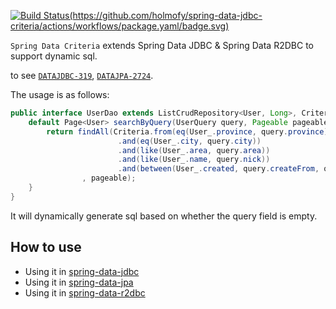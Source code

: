 [![Build Status(https://github.com/holmofy/spring-data-jdbc-criteria/actions/workflows/package.yaml/badge.svg)](https://github.com/holmofy/spring-data-jdbc-criteria/actions/workflows/package.yaml/badge.svg)](https://repo1.maven.org/maven2/io/github/holmofy/)

`Spring Data Criteria` extends Spring Data JDBC & Spring Data R2DBC to support dynamic sql. 

to see [`DATAJDBC-319`](https://github.com/spring-projects/spring-data-relational/issues/542), [`DATAJPA-2724`](https://github.com/spring-projects/spring-data-jpa/issues/2724).

The usage is as follows:

```java
public interface UserDao extends ListCrudRepository<User, Long>, CriteriaExecutor<User> {
    default Page<User> searchByQuery(UserQuery query, Pageable pageable) {
        return findAll(Criteria.from(eq(User_.province, query.province))
                        .and(eq(User_.city, query.city))
                        .and(like(User_.area, query.area))
                        .and(like(User_.name, query.nick))
                        .and(between(User_.created, query.createFrom, query.createTo))
                , pageable);
    }
}
```

It will dynamically generate sql based on whether the query field is empty.

## How to use 

* Using it in [spring-data-jdbc](./spring-data-criteria-jdbc)
* Using it in [spring-data-jpa](./spring-data-criteria-jpa)
* Using it in [spring-data-r2dbc](./spring-data-criteria-r2dbc)

